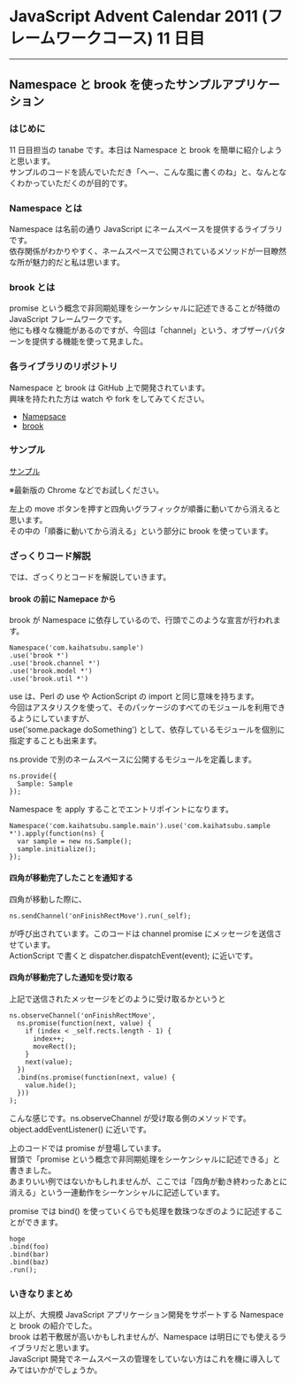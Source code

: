 # JavaScript Advent Calendar 2011 (フレームワークコース) 11 日目
---

## Namespace と brook を使ったサンプルアプリケーション

### はじめに

11 日目担当の tanabe です。本日は Namespace と brook を簡単に紹介しようと思います。  
サンプルのコードを読んでいただき「へー、こんな風に書くのね」と、なんとなくわかっていただくのが目的です。  

### Namespace とは

Namespace は名前の通り JavaScript にネームスペースを提供するライブラリです。  
依存関係がわかりやすく、ネームスペースで公開されているメソッドが一目瞭然な所が魅力的だと私は思います。  

### brook とは

promise という概念で非同期処理をシーケンシャルに記述できることが特徴の JavaScript フレームワークです。  
他にも様々な機能があるのですが、今回は「channel」という、オブザーバパターンを提供する機能を使って見ました。  

### 各ライブラリのリポジトリ

Namespace と brook は GitHub 上で開発されています。  
興味を持たれた方は watch や fork をしてみてください。  

* [Namepsace](https://github.com/hirokidaichi/namespace-js)
* [brook](https://github.com/hirokidaichi/brook)

### サンプル

[サンプル](http://tanabe.github.com/Advent-calnedar-2011/)

※最新版の Chrome などでお試しください。

左上の move ボタンを押すと四角いグラフィックが順番に動いてから消えると思います。  
その中の「順番に動いてから消える」という部分に brook を使っています。  

### ざっくりコード解説

では、ざっくりとコードを解説していきます。

#### brook の前に Namepace から

brook が Namespace に依存しているので、行頭でこのような宣言が行われます。

    Namespace('com.kaihatsubu.sample')
    .use('brook *')
    .use('brook.channel *')
    .use('brook.model *')
    .use('brook.util *')

use は、Perl の use や ActionScript の import と同じ意味を持ちます。  
今回はアスタリスクを使って、そのパッケージのすべてのモジュールを利用できるようにしていますが、  
use('some.package doSomething') として、依存しているモジュールを個別に指定することも出来ます。  

ns.provide で別のネームスペースに公開するモジュールを定義します。

    ns.provide({
      Sample: Sample
    });

Namespace を apply することでエントリポイントになります。

    Namespace('com.kaihatsubu.sample.main').use('com.kaihatsubu.sample *').apply(function(ns) {
      var sample = new ns.Sample();
      sample.initialize();
    });

#### 四角が移動完了したことを通知する

四角が移動した際に、

    ns.sendChannel('onFinishRectMove').run(_self);

が呼び出されています。このコードは channel promise にメッセージを送信させています。  
ActionScript で書くと dispatcher.dispatchEvent(event); に近いです。  

#### 四角が移動完了した通知を受け取る

上記で送信されたメッセージをどのように受け取るかというと

    ns.observeChannel('onFinishRectMove',
      ns.promise(function(next, value) {
        if (index < _self.rects.length - 1) {
          index++; 
          moveRect();
        }
        next(value);
      })
      .bind(ns.promise(function(next, value) {
        value.hide();
      }))
    );

こんな感じです。ns.observeChannel が受け取る側のメソッドです。object.addEventListener() に近いです。

上のコードでは promise が登場しています。  
冒頭で「promise という概念で非同期処理をシーケンシャルに記述できる」と書きました。  
あまりいい例ではないかもしれませんが、ここでは「四角が動き終わったあとに消える」という一連動作をシーケンシャルに記述しています。  

promise では bind() を使っていくらでも処理を数珠つなぎのように記述することができます。

    hoge
    .bind(foo)
    .bind(bar)
    .bind(baz)
    .run();

### いきなりまとめ

以上が、大規模 JavaScript アプリケーション開発をサポートする Namespace と brook の紹介でした。  
brook は若干敷居が高いかもしれませんが、Namespace は明日にでも使えるライブラリだと思います。  
JavaScript 開発でネームスペースの管理をしていない方はこれを機に導入してみてはいかがでしょうか。  
